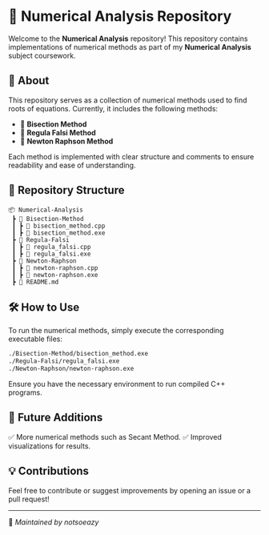 # 📌 Numerical Analysis Repository

Welcome to the **Numerical Analysis** repository! This repository contains implementations of numerical methods as part of my **Numerical Analysis** subject coursework.

## 📖 About
This repository serves as a collection of numerical methods used to find roots of equations. Currently, it includes the following methods:

- 🔹 **Bisection Method**
- 🔹 **Regula Falsi Method**
- 🔹 **Newton Raphson Method**

Each method is implemented with clear structure and comments to ensure readability and ease of understanding.

## 📂 Repository Structure
```
📦 Numerical-Analysis
 ┣ 📂 Bisection-Method
 ┃ ┣ 📜 bisection_method.cpp
 ┃ ┣ 📜 bisection_method.exe
 ┣ 📂 Regula-Falsi
 ┃ ┣ 📜 regula_falsi.cpp
 ┃ ┣ 📜 regula_falsi.exe
 ┣ 📂 Newton-Raphson
 ┃ ┣ 📜 newton-raphson.cpp
 ┃ ┣ 📜 newton-raphson.exe
 ┣ 📜 README.md
```

## 🛠️ How to Use
To run the numerical methods, simply execute the corresponding executable files:
```bash
./Bisection-Method/bisection_method.exe
./Regula-Falsi/regula_falsi.exe
./Newton-Raphson/newton-raphson.exe
```
Ensure you have the necessary environment to run compiled C++ programs.

## 📌 Future Additions
✅ More numerical methods such as Secant Method.
✅ Improved visualizations for results.

## 💡 Contributions
Feel free to contribute or suggest improvements by opening an issue or a pull request!

---
📝 *Maintained by notsoeazy*


